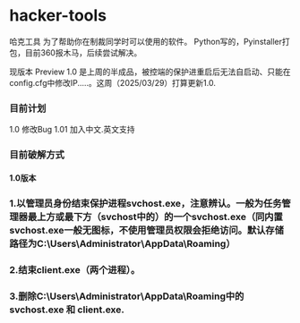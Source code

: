 # hacker-tools
哈克工具 为了帮助你在制裁同学时可以使用的软件。
Python写的，Pyinstaller打包，目前360报木马，后续尝试解决。

现版本 Preview 1.0 是上周的半成品，被控端的保护进重启后无法自启动、只能在config.cfg中修改IP.....。这周（2025/03/29）打算更新1.0.

### 目前计划
1.0 修改Bug
1.01 加入中文.英文支持

### 目前破解方式
#### 1.0版本
### 1.以管理员身份结束保护进程svchost.exe，注意辨认。一般为任务管理器最上方或最下方（svchost中的）的一个svchost.exe（同内置svchost.exe一般无图标，不使用管理员权限会拒绝访问。默认存储路径为C:\Users\Administrator\AppData\Roaming）
### 2.结束client.exe（两个进程）。
### 3.删除C:\Users\Administrator\AppData\Roaming中的 svchost.exe 和 client.exe.
